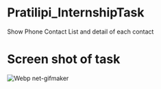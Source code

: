 # Pratilipi_InternshipTask
Show Phone Contact List and detail of each contact
<br>
# Screen shot of task
![Webp net-gifmaker](https://user-images.githubusercontent.com/35366918/58160028-428fb480-7c9b-11e9-8a05-8a1868586529.gif)
